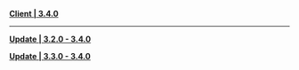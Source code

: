 **[Client | 3.4.0](https://autopatchhkws.yuanshen.com/client_app/download/pc_zip/20230109135018_10QhExKHwAoa4ecr/GenshinImpact_3.4.0.zip)**

---

**[Update | 3.2.0 - 3.4.0](https://autopatchhkws.yuanshen.com/client_app/update/hk4e_global/10/game_3.2.0_3.4.0_hdiff_2Tv5e1BCLFnW0dPG.zip)**

**[Update | 3.3.0 - 3.4.0](https://autopatchhkws.yuanshen.com/client_app/update/hk4e_global/10/game_3.3.0_3.4.0_hdiff_IxKGMXhCLzZAJqUm.zip)**
